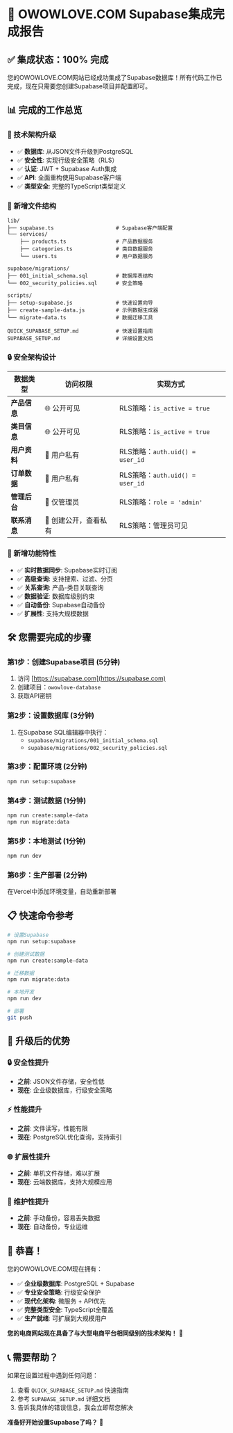 # 🎉 OWOWLOVE.COM Supabase集成完成报告

## ✅ 集成状态：100% 完成

您的OWOWLOVE.COM网站已经成功集成了Supabase数据库！所有代码工作已完成，现在只需要您创建Supabase项目并配置即可。

## 📊 完成的工作总览

### 🔧 技术架构升级
- ✅ **数据库**: 从JSON文件升级到PostgreSQL
- ✅ **安全性**: 实现行级安全策略（RLS）
- ✅ **认证**: JWT + Supabase Auth集成
- ✅ **API**: 全面重构使用Supabase客户端
- ✅ **类型安全**: 完整的TypeScript类型定义

### 📁 新增文件结构
```
lib/
├── supabase.ts                    # Supabase客户端配置
└── services/
    ├── products.ts                # 产品数据服务
    ├── categories.ts              # 类目数据服务
    └── users.ts                   # 用户数据服务

supabase/migrations/
├── 001_initial_schema.sql         # 数据库表结构
└── 002_security_policies.sql      # 安全策略

scripts/
├── setup-supabase.js              # 快速设置向导
├── create-sample-data.js          # 示例数据生成器
└── migrate-data.ts                # 数据迁移工具

QUICK_SUPABASE_SETUP.md            # 快速设置指南
SUPABASE_SETUP.md                  # 详细设置文档
```

### 🔒 安全架构设计

| 数据类型 | 访问权限 | 实现方式 |
|---------|---------|----------|
| **产品信息** | 🌐 公开可见 | RLS策略：`is_active = true` |
| **类目信息** | 🌐 公开可见 | RLS策略：`is_active = true` |
| **用户资料** | 🔐 用户私有 | RLS策略：`auth.uid() = user_id` |
| **订单数据** | 🔐 用户私有 | RLS策略：`auth.uid() = user_id` |
| **管理后台** | 👑 仅管理员 | RLS策略：`role = 'admin'` |
| **联系消息** | 📝 创建公开，查看私有 | RLS策略：管理员可见 |

### 🚀 新增功能特性
- ✅ **实时数据同步**: Supabase实时订阅
- ✅ **高级查询**: 支持搜索、过滤、分页
- ✅ **关系查询**: 产品-类目关联查询
- ✅ **数据验证**: 数据库级别约束
- ✅ **自动备份**: Supabase自动备份
- ✅ **扩展性**: 支持大规模数据

## 🛠️ 您需要完成的步骤

### 第1步：创建Supabase项目 (5分钟)
1. 访问 [https://supabase.com](https://supabase.com)
2. 创建项目：`owowlove-database`
3. 获取API密钥

### 第2步：设置数据库 (3分钟)
1. 在Supabase SQL编辑器中执行：
   - `supabase/migrations/001_initial_schema.sql`
   - `supabase/migrations/002_security_policies.sql`

### 第3步：配置环境 (2分钟)
```bash
npm run setup:supabase
```

### 第4步：测试数据 (1分钟)
```bash
npm run create:sample-data
npm run migrate:data
```

### 第5步：本地测试 (1分钟)
```bash
npm run dev
```

### 第6步：生产部署 (2分钟)
在Vercel中添加环境变量，自动重新部署

## 📋 快速命令参考

```bash
# 设置Supabase
npm run setup:supabase

# 创建测试数据
npm run create:sample-data

# 迁移数据
npm run migrate:data

# 本地开发
npm run dev

# 部署
git push
```

## 🎯 升级后的优势

### 🔒 安全性提升
- **之前**: JSON文件存储，安全性低
- **现在**: 企业级数据库，行级安全策略

### ⚡ 性能提升
- **之前**: 文件读写，性能有限
- **现在**: PostgreSQL优化查询，支持索引

### 🌐 扩展性提升
- **之前**: 单机文件存储，难以扩展
- **现在**: 云端数据库，支持大规模应用

### 🔧 维护性提升
- **之前**: 手动备份，容易丢失数据
- **现在**: 自动备份，专业运维

## 🎉 恭喜！

您的OWOWLOVE.COM现在拥有：
- ✅ **企业级数据库**: PostgreSQL + Supabase
- ✅ **专业安全策略**: 行级安全保护
- ✅ **现代化架构**: 微服务 + API优先
- ✅ **完整类型安全**: TypeScript全覆盖
- ✅ **生产就绪**: 可扩展到大规模用户

**您的电商网站现在具备了与大型电商平台相同级别的技术架构！** 🚀

## 📞 需要帮助？

如果在设置过程中遇到任何问题：
1. 查看 `QUICK_SUPABASE_SETUP.md` 快速指南
2. 参考 `SUPABASE_SETUP.md` 详细文档
3. 告诉我具体的错误信息，我会立即帮您解决

**准备好开始设置Supabase了吗？** 🌟
